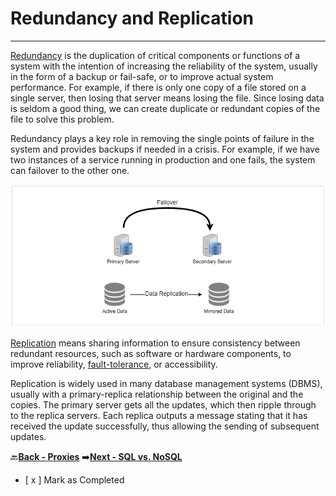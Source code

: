 # Redundancy and Replication
-------------------------------------------------

[Redundancy](https://en.wikipedia.org/wiki/Redundancy_(engineering)) is the duplication of critical components or functions of a system with the intention of increasing 
the reliability of the system, usually in the form of a backup or fail-safe, or to improve actual system 
performance. For example, if there is only one copy of a file stored on a single server, then losing that server 
means losing the file. Since losing data is seldom a good thing, we can create duplicate or redundant copies of 
the file to solve this problem.

Redundancy plays a key role in removing the single points of failure in the system and provides backups if 
needed in a crisis. For example, if we have two instances of a service running in production and one fails, the 
system can failover to the other one.

![redundancy_and_replication](assets/redundancy_and_replication.PNG)

[Replication](https://en.wikipedia.org/wiki/Replication_(computing)) means sharing information to ensure consistency between redundant resources, such as software 
or hardware components, to improve reliability, [fault-tolerance](https://en.wikipedia.org/wiki/Fault_tolerance), or accessibility.

Replication is widely used in many database management systems (DBMS), usually with a primary-replica 
relationship between the original and the copies. The primary server gets all the updates, which then ripple 
through to the replica servers. Each replica outputs a message stating that it has received the update 
successfully, thus allowing the sending of subsequent updates.

:back:[**Back - Proxies**](../006_Proxies/README.md)
:arrow_right:[**Next - SQL vs. NoSQL**](../008_SQL_vs_NoSQL/README.md)

- [ x ] Mark as Completed
